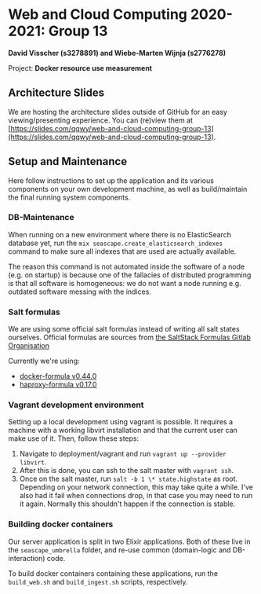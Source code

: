 # Web and Cloud Computing 2020-2021: Group 13
**David Visscher (s3278891) and Wiebe-Marten Wijnja (s2776278)**


Project: **Docker resource use measurement**


## Architecture Slides

We are hosting the architecture slides outside of GitHub for an easy viewing/presenting experience.
You can (re)view them at [https://slides.com/qqwy/web-and-cloud-computing-group-13](https://slides.com/qqwy/web-and-cloud-computing-group-13).

## Setup and Maintenance

Here follow instructions to set up the application and its various components on your own development machine,
as well as build/maintain the final running system components.

### DB-Maintenance

When running on a new environment where there is no ElasticSearch database yet,
run the `mix seascape.create_elasticsearch_indexes` command to make sure all indexes that are used are actually available.

The reason this command is not automated inside the software of a node (e.g. on startup) is because one of the fallacies of distributed programming is that all software is homogeneous: we do not want a node running e.g. outdated software messing with the indices.

### Salt formulas

We are using some official salt formulas instead of writing all salt states ourselves.
Official formulas are sources from [the SaltStack Formulas Gitlab Organisation](https://github.com/saltstack-formulas)

Currently we're using:
 - [docker-formula v0.44.0](https://github.com/saltstack-formulas/docker-formula/tree/v0.44.0/docker)
 - [haproxy-formula v0.17.0](https://github.com/saltstack-formulas/haproxy-formula/tree/v0.17.0)

### Vagrant development environment

Setting up a local development using vagrant is possible. 
It requires a machine with a working libvirt installation and that the current user can make use of it.
Then, follow these steps:
 1. Navigate to deployment/vagrant and run `vagrant up --provider libvirt`.
 2. After this is done, you can ssh to the salt master with `vagrant ssh`.
 3. Once on the salt master, run `salt -b 1 \* state.highstate` as root. Depending on your network connection, this may take quite a while. I've also had it fail when connections drop, in that case you may need to run it again. Normally this shouldn't happen if the connection is stable.

### Building docker containers

Our server application is split in two Elixir applications.
Both of these live in the `seascape_umbrella` folder, and re-use common (domain-logic and DB-interaction) code.

To build docker containers containing these applications, 
run the `build_web.sh` and `build_ingest.sh` scripts, respectively.
